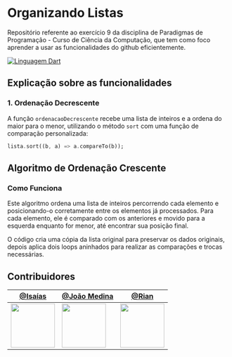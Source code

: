 # Organizando Listas

Repositório referente ao exercício 9 da disciplina de Paradigmas de Programação - Curso de Ciência da Computação, que tem como foco aprender a usar as funcionalidades do github eficientemente.

[![Linguagem Dart](https://img.shields.io/badge/Linguagem-Dart-%2309afac.svg)](https://dart.dev/docs)

## Explicação sobre as funcionalidades
### 1. **Ordenação Decrescente**
A função `ordenacaoDecrescente` recebe uma lista de inteiros e a ordena do maior para o menor, utilizando o método `sort` com uma função de comparação personalizada:

```dart
lista.sort((b, a) => a.compareTo(b));
```

## Algoritmo de Ordenação Crescente

### Como Funciona

Este algoritmo ordena uma lista de inteiros percorrendo cada elemento e posicionando-o corretamente entre os elementos já processados. Para cada elemento, ele é comparado com os anteriores e movido para a esquerda enquanto for menor, até encontrar sua posição final.

O código cria uma cópia da lista original para preservar os dados originais, depois aplica dois loops aninhados para realizar as comparações e trocas necessárias.


## Contribuidores

| [@Isaías](https://github.com/isaias-vitor) | [@João Medina](https://github.com/MedinaJv) | [@Rian](https://github.com/RAL25)
|---|---|---|
| <img src="https://github.com/isaias-vitor.png" width="100"> | <img src="https://github.com/MedinaJv.png" width="100"> | <img src="https://github.com/RAL25.png" width="100"> |
